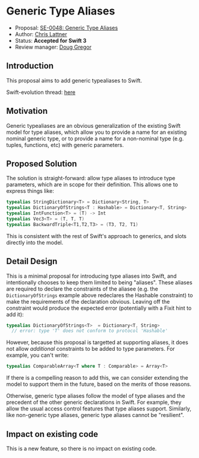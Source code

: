 # Generic Type Aliases

* Proposal: [SE-0048: Generic Type Aliases](0048-generic-typealias.md)
* Author: [Chris Lattner](https://github.com/lattner)
* Status: **Accepted for Swift 3**
* Review manager: [Doug Gregor](https://github.com/DougGregor)

## Introduction

This proposal aims to add generic typealiases to Swift.

Swift-evolution thread: [here](https://lists.swift.org/pipermail/swift-evolution/Week-of-Mon-20160307/012289.html)

## Motivation

Generic typealiases are an obvious generalization of the existing Swift model
for type aliases, which allow you to provide a name for an existing nominal
generic type, or to provide a name for a non-nominal type (e.g. tuples,
functions, etc) with generic parameters.

## Proposed Solution

The solution is straight-forward: allow type aliases to introduce type
parameters, which are in scope for their definition.  This allows one to express
things like:

```swift
typealias StringDictionary<T> = Dictionary<String, T>
typealias DictionaryOfStrings<T : Hashable> = Dictionary<T, String>
typealias IntFunction<T> = (T) -> Int
typealias Vec3<T> = (T, T, T)
typealias BackwardTriple<T1,T2,T3> = (T3, T2, T1)
```

This is consistent with the rest of Swift's approach to generics, and slots
directly into the model.

## Detail Design

This is a minimal proposal for introducing type aliases into Swift, and
intentionally chooses to keep them limited to being "aliases".  These aliases
are required to declare the constraints of the aliasee (e.g. the 
`DictionaryOfStrings` example above redeclares the Hashable constraint) to make
the requirements of the declaration obvious.  Leaving off the constraint would
produce the expected error (potentially with a Fixit hint to add it):

```swift
typealias DictionaryOfStrings<T>  = Dictionary<T, String>
  // error: type 'T' does not conform to protocol 'Hashable'
```

However, because this proposal is targetted at supporting aliases, it does not
allow *additional* constraints to be added to type parameters.  For example, you
can't write:

```swift
typealias ComparableArray<T where T : Comparable> = Array<T>
```

If there is a compelling reason to add this, we can consider extending the
model to support them in the future, based on the merits of those reasons.

Otherwise, generic type aliases follow the model of type aliases and the
precedent of the other generic declarations in Swift.  For example, they allow
the usual access control features that type aliases support.  Similarly, like
non-generic type aliases, generic type aliases cannot be "resilient".

## Impact on existing code

This is a new feature, so there is no impact on existing code.
